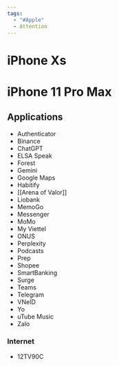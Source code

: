 ```yaml
---
tags:
  - "#Apple"
  - Attention
---
```

# iPhone Xs

# iPhone 11 Pro Max

## Applications

- Authenticator
- Binance
- ChatGPT
- ELSA Speak
- Forest
- Gemini
- Google Maps
- Habitify
- [[Arena of Valor]]
- Liobank
- MemoGo
- Messenger
- MoMo
- My Viettel
- ONUS
- Perplexity
- Podcasts
- Prep
- Shopee
- SmartBanking
- Surge
- Teams
- Telegram
- VNeID
- Yo
- uTube Music
- Zalo
### Internet

- 12TV90C